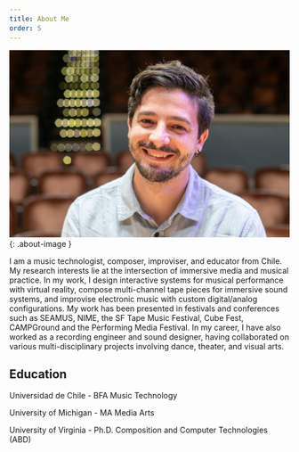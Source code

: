 ```yaml
---
title: About Me
order: 5
---
```


![Image of Matias Vilaplana](images/vilaplana-website.jpg){: .about-image }

I am a music technologist, composer, improviser, and educator from Chile.  My research interests lie at the intersection of immersive media and musical practice. In my work, I design interactive systems for musical performance with virtual reality, compose multi-channel tape pieces for immersive sound systems, and improvise electronic music with custom digital/analog configurations. My work has been presented in festivals and conferences such as SEAMUS, NIME, the SF Tape Music Festival, Cube Fest, CAMPGround and the Performing Media Festival. In my career, I have also worked as a recording engineer and sound designer, having collaborated on various multi-disciplinary projects involving dance, theater, and visual arts.

## Education
Universidad de Chile - BFA Music Technology

University of Michigan - MA Media Arts

University of Virginia - Ph.D. Composition and Computer Technologies (ABD)  